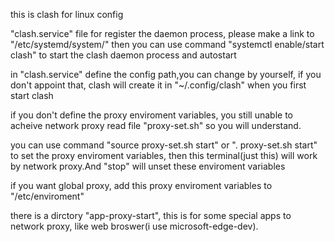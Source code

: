 this is clash for linux config

"clash.service" file for register the daemon process, please make a link to "/etc/systemd/system/" then you can use command "systemctl enable/start clash" to start the clash daemon process and autostart

in "clash.service" define the config path,you can change by yourself, if you don't appoint that, clash will create it in "~/.config/clash" when you first start clash

if you don't define the proxy enviroment variables, you still unable to acheive network proxy
read file "proxy-set.sh" so you will understand. 

you can use command "source proxy-set.sh start" or ". proxy-set.sh start" to set the proxy enviroment variables, then this terminal(just this) will work by network proxy.And "stop" will unset these enviroment variables

if you want global proxy, add this proxy enviroment variables to "/etc/enviroment" 

there is a dirctory "app-proxy-start", this is for some special apps to network proxy, like web broswer(i use microsoft-edge-dev).
